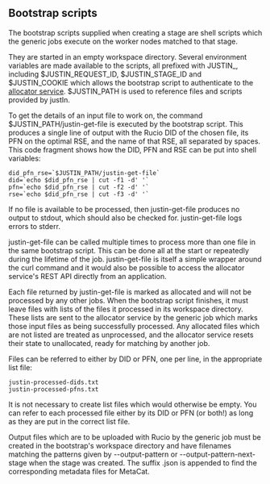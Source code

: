 ## Bootstrap scripts

The bootstrap scripts supplied when creating a stage are shell scripts 
which the generic jobs execute on the worker nodes matched to that stage.  

They are started in an empty workspace directory.  Several environment 
variables are made available to the scripts, all prefixed with JUSTIN_, 
including $JUSTIN_REQUEST_ID, $JUSTIN_STAGE_ID and $JUSTIN_COOKIE which allows the 
bootstrap script to authenticate to the 
[allocator service](allocator-service.md). $JUSTIN_PATH is 
used to reference files and scripts provided by justIn.

To get the details of an input file to work on, the command 
$JUSTIN_PATH/justin-get-file is executed by the bootstrap script.  This produces 
a single line of output with the Rucio DID of the chosen file, its PFN on 
the optimal RSE, and the name of that RSE, all separated by spaces. This 
code fragment shows how the DID, PFN and RSE can be put into shell 
variables:

```
did_pfn_rse=`$JUSTIN_PATH/justin-get-file`
did=`echo $did_pfn_rse | cut -f1 -d' '`
pfn=`echo $did_pfn_rse | cut -f2 -d' '`
rse=`echo $did_pfn_rse | cut -f3 -d' '`
```

If no file is available to be processed, then justin-get-file produces no 
output to stdout, which should also be checked for.  justin-get-file logs 
errors to stderr.

justin-get-file can be called multiple times to process more than one file in 
the same bootstrap script. This can be done all at the start or repeatedly 
during the lifetime of the job. justin-get-file is itself a simple wrapper 
around the curl command and it would also be possible to access the 
allocator service's REST API directly from an application.

Each file returned by justin-get-file is marked as allocated and will not be 
processed by any other jobs. When the bootstrap script finishes, it must 
leave files with lists of the files it processed in its 
workspace directory. These lists are sent to the allocator service by the 
generic job which marks those input files as being successfully 
processed. Any allocated files which are not listed are treated as
unprocessed, and the allocator service resets their state to unallocated, 
ready for matching by another job.

Files can be referred to either by DID or PFN, one  per  line,  in  the
appropriate list file:
```
justin-processed-dids.txt
justin-processed-pfns.txt
```

It is not necessary to create list files which would otherwise be empty. 
You can refer to each processed file either by its DID or PFN (or both!) as
long as they are put in the correct list file. 

Output files which are to be uploaded with Rucio by the generic job must 
be created in the bootstrap's workspace directory and have filenames 
matching the patterns given by --output-pattern or 
--output-pattern-next-stage when the stage was created.  The suffix 
.json is appended to find the corresponding metadata files for MetaCat.
